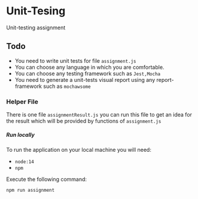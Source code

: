 # Unit-Tesing 

Unit-testing assignment

## Todo

- You need to write unit tests for file `assignment.js`
- You can choose any language in which you are comfortable.
- You can choose any testing framework such as `Jest,Mocha`
- You need to generate a unit-tests visual report using any report-framework such as `mochawsome`  

### Helper File

There is one file `assignmentResult.js` you can run this file to get an idea for the result which will be provided by functions of `assignment.js`
##### Run locally 

To run the application on your local machine you will need:

- `node:14`
- `npm`

Execute the following command:

```
npm run assignment
```








